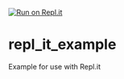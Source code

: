 [![Run on Repl.it](https://repl.it/badge/github/IoC-Sunderland/repl_it_example)](https://repl.it/github/IoC-Sunderland/repl_it_example)

# repl_it_example
Example for use with Repl.it
